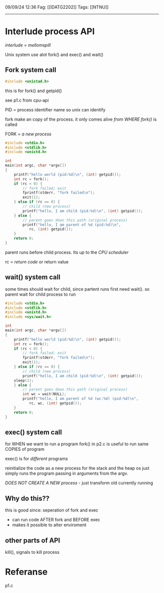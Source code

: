 09/09/24 12:36
Fag: [[IDATG2202]]
Tags: [[NTNU]]
___

# Interlude process API

*interlude = mellomspill*

Unix system use alot fork() and exec() and wait()


## Fork system call

```c
#include <unistad.h>

```
this is for fork() and getpid()

see p1.c from cpu-api

PID = process identifier
name so unix can identify

fork make an copy of the process. it only comes alive *from WHERE fork()* is called

FORK = *a new process*

```c
#include <stdio.h>
#include <stdlib.h>
#include <unistd.h>

int
main(int argc, char *argv[])
{
    printf("hello world (pid:%d)\n", (int) getpid());
    int rc = fork();
    if (rc < 0) {
        // fork failed; exit
        fprintf(stderr, "fork failed\n");
        exit(1);
    } else if (rc == 0) {
        // child (new process)
        printf("hello, I am child (pid:%d)\n", (int) getpid());
    } else {
        // parent goes down this path (original process)
        printf("hello, I am parent of %d (pid:%d)\n",
	       rc, (int) getpid());
    }
    return 0;
}

```

parent runs before child process. Its up to the *CPU scheduler*

rc = *return code* or return value
## wait() system call
some times should wait for child, since partent runs first
need wait(). so parent wait for child process to run

```c
#include <stdio.h>
#include <stdlib.h>
#include <unistd.h>
#include <sys/wait.h>

int
main(int argc, char *argv[])
{
    printf("hello world (pid:%d)\n", (int) getpid());
    int rc = fork();
    if (rc < 0) {
        // fork failed; exit
        fprintf(stderr, "fork failed\n");
        exit(1);
    } else if (rc == 0) {
        // child (new process)
        printf("hello, I am child (pid:%d)\n", (int) getpid());
	sleep(1);
    } else {
        // parent goes down this path (original process)
        int wc = wait(NULL);
        printf("hello, I am parent of %d (wc:%d) (pid:%d)\n",
	       rc, wc, (int) getpid());
    }
    return 0;
}

```

## exec() system call
for WHEN we want to run a program
fork() in p2.c is useful to run same COPIES of program

exec() is for *different* programs

reinitialize the code as a new process for the stack and the heap
os just simply runs the program passing in arguments from the argv.

*DOES NOT CREATE A NEW process* - just transform old currently running

## Why do this??
this is good since:
seperation of fork and exec
- can run code AFTER fork and BEFORE exec
- makes it possible to alter enviroment

## other parts of API

kill(), signals to kill process



# Referanse
p1.c
